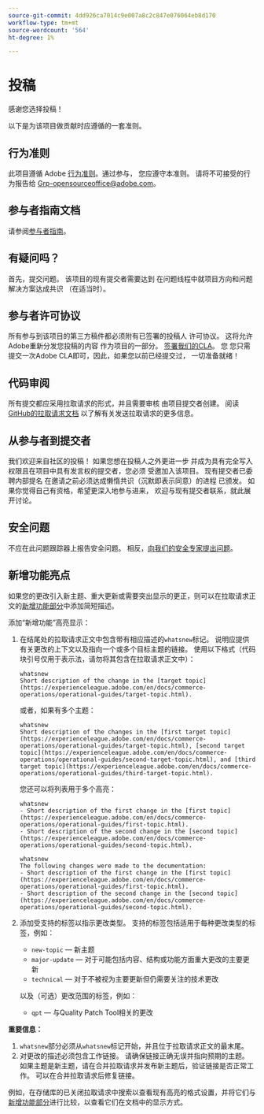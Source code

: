 ```yaml
---
source-git-commit: 4dd926ca7014c9e007a8c2c847e076064eb8d170
workflow-type: tm+mt
source-wordcount: '564'
ht-degree: 1%

---
```

# 投稿

感谢您选择投稿！

以下是为该项目做贡献时应遵循的一套准则。

## 行为准则

此项目遵循 Adobe [行为准则](code-of-conduct.md)。通过参与，
您应遵守本准则。 请将不可接受的行为报告给
[Grp-opensourceoffice@adobe.com](mailto:Grp-opensourceoffice@adobe.com)。

## 参与者指南文档

请参阅[参与者指南](https://experienceleague.adobe.com/en/docs/contributor/contributor-guide/introduction)。

## 有疑问吗？

首先，提交问题。 该项目的现有提交者需要达到
在问题线程中就项目方向和问题解决方案达成共识
（在适当时）。

## 参与者许可协议

所有参与到该项目的第三方稿件都必须附有已签署的投稿人
许可协议。 这将允许Adobe重新分发您投稿的内容
作为项目的一部分。 [签署我们的CLA](https://opensource.adobe.com/cla.html)。 您
您只需提交一次Adobe CLA即可，因此，如果您以前已经提交过，
一切准备就绪！

## 代码审阅

所有提交都应采用拉取请求的形式，并且需要审核
由项目提交者创建。 阅读[GitHub的拉取请求文档](https://docs.github.com/en/pull-requests/collaborating-with-pull-requests/proposing-changes-to-your-work-with-pull-requests/about-pull-requests)
以了解有关发送拉取请求的更多信息。

<!--
Lastly, please follow the [pull request template](PULL_REQUEST_TEMPLATE.md) when
submitting a pull request!
-->

## 从参与者到提交者

我们欢迎来自社区的投稿！ 如果您想在投稿人之外更进一步
并成为具有完全写入权限且在项目中具有发言权的提交者，您必须
受邀加入该项目。 现有提交者已委聘内部提名
在邀请之前必须达成懒惰共识（沉默即表示同意）的进程
已颁发。 如果你觉得自己有资格，希望更深入地参与进来，
欢迎与现有提交者联系，就此展开讨论。

## 安全问题

不应在此问题跟踪器上报告安全问题。 相反，[向我们的安全专家提出问题](https://helpx.adobe.com/security/alertus.html)。

## 新增功能亮点

如果您的更改引入新主题、重大更新或需要突出显示的更正，则可以在拉取请求正文的[新增功能部分](https://experienceleague.adobe.com/en/docs/commerce-operations/operational-guides/home#whats-new)中添加简短描述。

添加“新增功能”高亮显示：

1. 在结尾处的拉取请求正文中包含带有相应描述的`whatsnew`标记。 说明应提供有关更改的上下文以及指向一个或多个目标主题的链接。 使用以下格式（代码块引号仅用于表示法，请勿将其包含在拉取请求正文中）：

   ```text
   whatsnew
   Short description of the change in the [target topic](https://experienceleague.adobe.com/en/docs/commerce-operations/operational-guides/target-topic.html).
   ```

   或者，如果有多个主题：

   ```text
   whatsnew
   Short description of the changes in the [first target topic](https://experienceleague.adobe.com/en/docs/commerce-operations/operational-guides/target-topic.html), [second target topic](https://experienceleague.adobe.com/en/docs/commerce-operations/operational-guides/second-target-topic.html), and [third target topic](https://experienceleague.adobe.com/en/docs/commerce-operations/operational-guides/third-target-topic.html).
   ```

   您还可以将列表用于多个高亮：

   ```text
   whatsnew
   - Short description of the first change in the [first topic](https://experienceleague.adobe.com/en/docs/commerce-operations/operational-guides/first-topic.html).
   - Short description of the second change in the [second topic](https://experienceleague.adobe.com/en/docs/commerce-operations/operational-guides/second-topic.html).
   ```

   ```text
   whatsnew
   The following changes were made to the documentation:
   - Short description of the first change in the [first topic](https://experienceleague.adobe.com/en/docs/commerce-operations/operational-guides/first-topic.html).
   - Short description of the second change in the [second topic](https://experienceleague.adobe.com/en/docs/commerce-operations/operational-guides/second-topic.html).
   ```

1. 添加受支持的标签以指示更改类型。 支持的标签包括适用于每种更改类型的标签，例如：

   - `new-topic` — 新主题
   - `major-update` — 对于可能包括内容、结构或功能方面重大更改的主要更新
   - `technical` — 对于不被视为主要更新但仍需要关注的技术更改

   以及（可选）更改范围的标签，例如：

   - `qpt` — 与Quality Patch Tool相关的更改

**重要信息：**

1. `whatsnew`部分必须从`whatsnew`标记开始，并且位于拉取请求正文的最末尾。
1. 对更改的描述必须包含工作链接。 请确保链接正确无误并指向预期的主题。 如果主题是新主题，请在合并拉取请求并发布新主题后，验证链接是否正常工作。 可以在合并拉取请求后修复链接。

例如，在存储库的已关闭拉取请求中搜索以查看现有高亮的格式设置，并将它们与[新增功能部分](https://experienceleague.adobe.com/en/docs/commerce-operations/operational-guides/home#whats-new)进行比较，以查看它们在文档中的显示方式。
